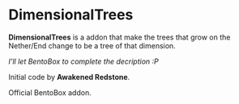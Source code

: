 # DimensionalTrees

**DimensionalTrees** is a addon that make the trees that grow on the Nether/End change to be a tree of that dimension.

_I'll let BentoBox to complete the decription :P_

Initial code by **Awakened Redstone**.

Official BentoBox addon.
